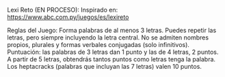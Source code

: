 Lexi Reto (EN PROCESO):
Inspirado en: https://www.abc.com.py/juegos/es/lexireto


Reglas del Juego:
  Forma palabras de al menos 3 letras. Puedes repetir las letras, pero siempre incluyendo la letra central.
  No se admiten nombres propios, plurales y formas verbales conjugadas (solo infinitivos).
  Puntuación: las palabras de 3 letras dan 1 punto y las de 4 letras, 2 puntos. A partir de 5 letras, obtendrás tantos puntos como letras tenga la palabra. Los heptacracks (palabras que incluyan las 7 letras) valen 10 puntos.
      

